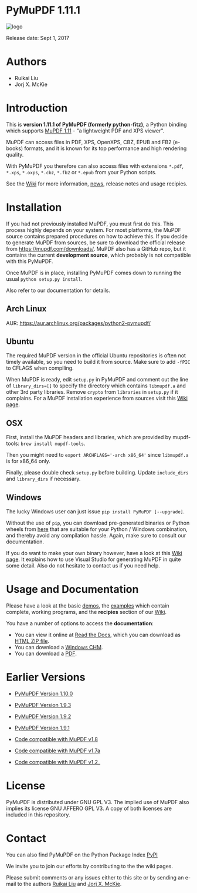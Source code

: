 # PyMuPDF 1.11.1

![logo](https://github.com/rk700/PyMuPDF/blob/master/demo/pymupdf.jpg)

Release date: Sept 1, 2017

# Authors
* Ruikai Liu
* Jorj X. McKie

# Introduction

This is **version 1.11.1 of PyMuPDF (formerly python-fitz)**, a Python binding which supports [MuPDF 1.11](http://mupdf.com/) - "a lightweight PDF and XPS viewer".

MuPDF can access files in PDF, XPS, OpenXPS, CBZ, EPUB and FB2 (e-books) formats, and it is known for its top performance and high rendering quality.

With PyMuPDF you therefore can also access files with extensions ``*.pdf``, ``*.xps``, ``*.oxps``, ``*.cbz``, ``*.fb2`` or ``*.epub`` from your Python scripts.

See the [Wiki](https://github.com/rk700/PyMuPDF/wiki) for more information, [news](https://github.com/rk700/PyMuPDF/wiki/Change-and-News-Log), release notes and usage recipies.


# Installation
If you had not previously installed MuPDF, you must first do this. This process highly depends on your system. For most platforms, the MuPDF source contains prepared procedures on how to achieve this. If you decide to generate MuPDF from sources, be sure to download the official release from https://mupdf.com/downloads/. MuPDF also has a GitHub repo, but it contains the current **development source**, which probably is not compatible with this PyMuPDF.

Once MuPDF is in place, installing PyMuPDF comes down to running the usual ``python setup.py install``.

Also refer to our documentation for details.

## Arch Linux
AUR: https://aur.archlinux.org/packages/python2-pymupdf/

## Ubuntu
The required MuPDF version in the official Ubuntu repositories is often not timely available, so you need to build it from source. Make sure to add ``-fPIC`` to CFLAGS when compiling.

When MuPDF is ready, edit ``setup.py`` in PyMuPDF and comment out the line of ``library_dirs=[]`` to specify the directory which contains ``libmupdf.a`` and other 3rd party libraries. Remove ``crypto`` from ``libraries`` in ``setup.py`` if it complains. For a MuPDF installation experience from sources visit this [Wiki page](https://github.com/rk700/PyMuPDF/wiki/Experience-from-an-Ubuntu-installation).

## OSX
First, install the MuPDF headers and libraries, which are provided by mupdf-tools: ``brew install mupdf-tools``.

Then you might need to ``export ARCHFLAGS='-arch x86_64'`` since ``libmupdf.a`` is for x86_64 only.

Finally, please double check ``setup.py`` before building. Update ``include_dirs`` and ``library_dirs`` if necessary.

## Windows
The lucky Windows user can just issue `pip install PyMuPDF [--upgrade]`.

Without the use of ``pip``, you can download pre-generated binaries or Python wheels from [here](https://github.com/JorjMcKie/PyMuPDF-Optional-Material) that are suitable for your Python / Windows combination, and thereby avoid any compilation hassle. Again, make sure to consult our documentation.

If you do want to make your own binary however, have a look at this [Wiki page](https://github.com/rk700/PyMuPDF/wiki/Windows-Binaries-Generation). It explains how to use Visual Studio for generating MuPDF in quite some detail. Also do not hesitate to contact us if you need help.

# Usage and Documentation
Please have a look at the basic [demos](https://github.com/rk700/PyMuPDF/tree/master/demo), the [examples](https://github.com/rk700/PyMuPDF/tree/master/examples) which contain complete, working programs, and the **recipies** section of our [Wiki](https://github.com/rk700/PyMuPDF/wiki).

You have a number of options to access the **documentation**:

* You can view it online at [Read the Docs](https://pymupdf.readthedocs.io/en/latest/), which you can download as [HTML ZIP file](https://github.com/rk700/PyMuPDF/tree/master/doc/html.zip).
* You can download a [Windows CHM](https://github.com/JorjMcKie/PyMuPDF-optional-material/tree/master/doc/PyMuPDF.chm).
* You can download a [PDF](https://github.com/rk700/PyMuPDF/tree/master/doc/pymupdf.pdf).

Earlier Versions
================
* [PyMuPDF Version 1.10.0](https://github.com/rk700/PyMuPDF/tree/1.10.0)

* [PyMuPDF Version 1.9.3](https://github.com/rk700/PyMuPDF/tree/1.9.3)

* [PyMuPDF Version 1.9.2](https://github.com/rk700/PyMuPDF/releases/tag/v1.9.2)

* [PyMuPDF Version 1.9.1](https://github.com/rk700/PyMuPDF/releases/tag/v1.9.1)

* [Code compatible with MuPDF v1.8](https://github.com/rk700/PyMuPDF/releases/tag/v1.8)

* [Code compatible with MuPDF v1.7a](https://github.com/rk700/PyMuPDF/releases/tag/v1.7)

* [Code compatible with MuPDF v1.2](https://github.com/rk700/PyMuPDF/releases/tag/v1.2)_

# License
PyMuPDF is distributed under GNU GPL V3. The implied use of MuPDF also implies its license GNU AFFERO GPL V3. A copy of both licenses are included in this repository.

# Contact
You can also find PyMuPDF on the Python Package Index [PyPI](https://pypi.org/project/PyMuPDF/)

We invite you to join our efforts by contributing to the the wiki pages.

Please submit comments or any issues either to this site or by sending an e-mail to the authors [Ruikai Liu](lrk700@gmail.com) and [Jorj X. McKie](jorj.x.mckie@outlook.de).
